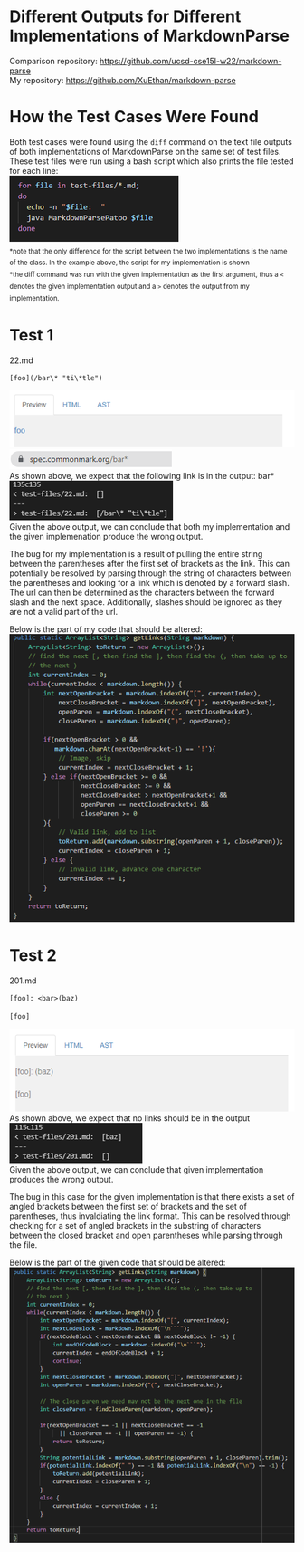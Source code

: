 # **Different Outputs for Different Implementations of MarkdownParse**
Comparison repository: https://github.com/ucsd-cse15l-w22/markdown-parse \
My repository: https://github.com/XuEthan/markdown-parse
# How the Test Cases Were Found
Both test cases were found using the `diff` command on the text file outputs of both implementations of MarkdownParse on the same set of test files. These test files were run using a bash script which also prints the file tested for each line:\
![Image](bashscript.PNG)\
<sub>*note that the only difference for the script between the two implementations is the name of the class. In the example above, the script for my implementation is shown\
*the diff command was run with the given implementation as the first argument, thus a `<` denotes the given implementation output and a `>` denotes the output from my implementation. 
<sub>

# Test 1
22.md
```
[foo](/bar\* "ti\*tle")
```
![Image](testcase1preview.PNG)\
![Image](testcaselink1.PNG)\
As shown above, we expect that the following link is in the output: bar*
![Image](oput1.PNG)\
Given the above output, we can conclude that both my implementation and the given implemenation produce the wrong output.

The bug for my implementation is a result of pulling the entire string between the parentheses after the first set of brackets as the link. This can potentially be resolved by parsing through the string of characters between the parentheses and looking for a link which is denoted by a forward slash. The url can then be determined as the characters between the forward slash and the next space. Additionally, slashes should be ignored as they are not a valid part of the url. 

Below is the part of my code that should be altered: 
![Image](mychange1.PNG)

# Test 2
201.md
```
[foo]: <bar>(baz)

[foo]
```
![Image](testcase2preview.PNG)\
As shown above, we expect that no links should be in the output\
![image](oput2.PNG)\
Given the above output, we can conclude that given implementation produces the wrong output. 

The bug in this case for the given implementation is that there exists a set of angled brackets between the first set of brackets and the set of parentheses, thus invaldiating the link format. This can be resolved through checking for a set of angled brackets in the substring of characters between the closed bracket and open parentheses while parsing through the file. 

Below is the part of the given code that should be altered: 
![Image](otherchange1.PNG)

